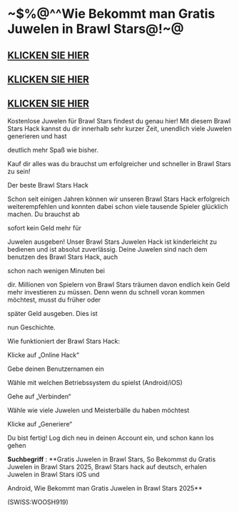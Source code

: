 # ~$%@^^Wie Bekommt man Gratis Juwelen in Brawl Stars@!~@

## [KLICKEN SIE HIER](https://agri-servicesagency.com/getmedia/13ee2aac-349a-450a-8b10-e7ae4f157d59/br4wlst4rs3s.html)
## [KLICKEN SIE HIER](https://agri-servicesagency.com/getmedia/13ee2aac-349a-450a-8b10-e7ae4f157d59/br4wlst4rs3s.html)
## [KLICKEN SIE HIER](https://agri-servicesagency.com/getmedia/13ee2aac-349a-450a-8b10-e7ae4f157d59/br4wlst4rs3s.html)

Kostenlose Juwelen für Brawl Stars findest du genau hier! Mit diesem Brawl Stars Hack kannst du dir innerhalb sehr kurzer Zeit, unendlich viele Juwelen generieren und hast 

deutlich mehr Spaß wie bisher. 

Kauf dir alles was du brauchst um erfolgreicher und schneller in Brawl Stars zu sein!

Der beste Brawl Stars Hack

Schon seit einigen Jahren können wir unseren Brawl Stars Hack erfolgreich weiterempfehlen und konnten dabei schon viele tausende Spieler glücklich machen. Du brauchst ab 

sofort kein Geld mehr für 

Juwelen ausgeben! Unser Brawl Stars Juwelen Hack ist kinderleicht zu bedienen und ist absolut zuverlässig. Deine Juwelen sind nach dem benutzen des Brawl Stars Hack, auch 

schon nach wenigen Minuten bei 

dir. Millionen von Spielern von Brawl Stars träumen davon endlich kein Geld mehr investieren zu müssen. Denn wenn du schnell voran kommen möchtest, musst du früher oder 

später Geld ausgeben. Dies ist 

nun Geschichte.

Wie funktioniert der Brawl Stars Hack:

Klicke auf „Online Hack“

Gebe deinen Benutzernamen ein

Wähle mit welchen Betriebssystem du spielst (Android/iOS)

Gehe auf „Verbinden“

Wähle wie viele Juwelen und Meisterbälle du haben möchtest

Klicke auf „Generiere“

Du bist fertig! Log dich neu in deinen Account ein, und schon kann los gehen


**Suchbegriff** : **Gratis Juwelen in Brawl Stars, So Bekommst du Gratis Juwelen in Brawl Stars 2025, Brawl Stars hack auf deutsch, erhalen Juwelen in Brawl Stars iOS und 

Android, Wie Bekommt man Gratis Juwelen in Brawl Stars 2025**

(SWISS:WOOSH919)